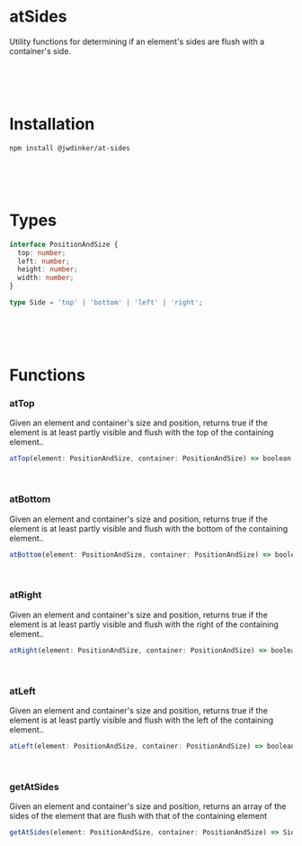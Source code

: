 # atSides

Utility functions for determining if an element's sides are flush with a container's side.

<br><br><br>

# Installation

```
npm install @jwdinker/at-sides
```

<br><br><br>

# Types

```ts
interface PositionAndSize {
  top: number;
  left: number;
  height: number;
  width: number;
}

type Side = 'top' | 'bottom' | 'left' | 'right';
```

<br><br><br>

# Functions

### atTop

Given an element and container's size and position, returns true if the element is at least partly visible and flush with the top of the containing element..

```ts
atTop(element: PositionAndSize, container: PositionAndSize) => boolean;
```

<br>

### atBottom

Given an element and container's size and position, returns true if the element is at least partly visible and flush with the bottom of the containing element..

```ts
atBottom(element: PositionAndSize, container: PositionAndSize) => boolean;
```

<br>

### atRight

Given an element and container's size and position, returns true if the element is at least partly visible and flush with the right of the containing element..

```ts
atRight(element: PositionAndSize, container: PositionAndSize) => boolean;
```

<br>

### atLeft

Given an element and container's size and position, returns true if the element is at least partly visible and flush with the left of the containing element..

```ts
atLeft(element: PositionAndSize, container: PositionAndSize) => boolean;
```

<br>

### getAtSides

Given an element and container's size and position, returns an array of the sides of the element that are flush with that of the containing element

```ts
getAtSides(element: PositionAndSize, container: PositionAndSize) => Side[];
```

